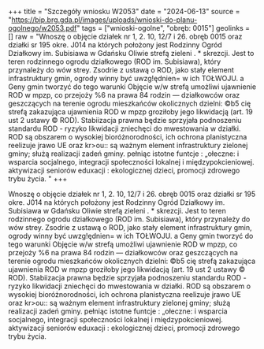+++
title = "Szczegóły wniosku W2053"
date = "2024-06-13"
source = "https://bip.brg.gda.pl/images/uploads/wnioski-do-planu-ogolnego/w2053.pdf"
tags = ["wnioski-ogolne", "obręb: 0015"]
geolinks = []
raw = "Wnoszę o objęcie działek nr 1, 2. 10, 12/7 i 26. obręb 0015 oraz działki sr 195 okre. J014 na których położony jest Rodzinny Ogród Działkowy im. Subisiawa w Gdańsku Oliwie strefą zieleni . * skrezcji. Jest to teren rodzinnego ogrodu działkowego (ROD im. Subisiawa), który przynależy do wów strey. Zsodrie z ustawą o ROD, jako stały element infrastruktury gmin, ogrody winny być uwzg!ędnien= w ich TOŁWOJU. a Geny gmin tworzyć do tego warunki Objęcie w/w strefą umożliwi ujawnienie ROD w mpzp, co przejoży %6 na prawa 84 rodzin — działkowców oraz geszczących na terenie ogrodu mieszkańców okolicznych dzielni: ©b5 cię strefą zakazująca ujawnienia ROD w mpzp groziłoby jego likwidacją (art. 19 ust 2 ustawy © ROD). Stabiizacja prawna będzie sprzyjała podnoszeniu standardu ROD - ryzyko likwidacji zniechęci do mwestowania w działki. ROD są obszarem o wysokiej bioróżnorodności, ich ochrona planistyczna reelizuje jrawo UE oraz kr>ou:: są ważnym element infrastruktury zielonej gminy; służą realizacji zadeń gminy. pełniąc istotne funtcje : „ołeczne: i wsparcia socjalnego, integracji społeczności lokalnej i międzypokcieniowej. aktywizacji seniorów eduxacji : ekologicznej dzieci, promocji zdrowego trybu życia. "
+++

Wnoszę o objęcie działek nr 1, 2. 10, 12/7 i 26. obręb 0015 oraz działki sr 195 okre. J014 na
których położony jest Rodzinny Ogród Działkowy im. Subisiawa w Gdańsku Oliwie strefą zieleni . * skrezcji.
Jest to teren rodzinnego ogrodu działkowego (ROD im. Subisiawa), który przynależy do wów strey. Zsodrie z
ustawą o ROD, jako stały element infrastruktury gmin, ogrody winny być uwzg!ędnien= w ich TOŁWOJU. a Geny
gmin tworzyć do tego warunki Objęcie w/w strefą umożliwi ujawnienie ROD w mpzp, co przejoży %6 na prawa
84 rodzin — działkowców oraz geszczących na terenie ogrodu mieszkańców okolicznych dzielni: ©b5 cię
strefą zakazująca ujawnienia ROD w mpzp groziłoby jego likwidacją (art. 19 ust 2 ustawy © ROD). Stabiizacja
prawna będzie sprzyjała podnoszeniu standardu ROD - ryzyko likwidacji zniechęci do mwestowania w działki.
ROD są obszarem o wysokiej bioróżnorodności, ich ochrona planistyczna reelizuje jrawo UE oraz kr>ou:: są
ważnym element infrastruktury zielonej gminy; służą realizacji zadeń gminy. pełniąc istotne funtcje : „ołeczne:
i wsparcia socjalnego, integracji społeczności lokalnej i międzypokcieniowej. aktywizacji seniorów eduxacji
: ekologicznej dzieci, promocji zdrowego trybu życia.



